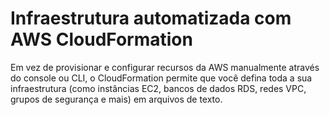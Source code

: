# Infraestrutura automatizada com AWS CloudFormation
Em vez de provisionar e configurar recursos da AWS manualmente através do console ou CLI, o CloudFormation permite que você defina toda a sua infraestrutura (como instâncias EC2, bancos de dados RDS, redes VPC, grupos de segurança e mais) em arquivos de texto.
